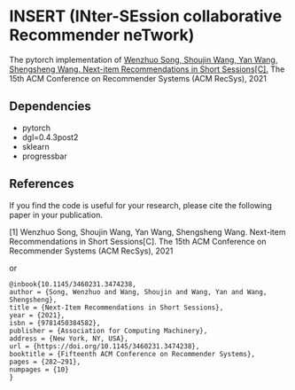# INSERT (INter-SEssion collaborative Recommender neTwork)

The pytorch implementation of [Wenzhuo Song, Shoujin Wang, Yan Wang, Shengsheng Wang. Next-item Recommendations in Short Sessions[C].](https://dl.acm.org/doi/abs/10.1145/3460231.3474238) The 15th ACM Conference on Recommender Systems (ACM RecSys), 2021

## Dependencies
- pytorch
- dgl=0.4.3post2
- sklearn
- progressbar

## References
If you find the code is useful for your research, please cite the following paper in your publication.

[1] Wenzhuo Song, Shoujin Wang, Yan Wang, Shengsheng Wang. Next-item Recommendations in Short Sessions[C]. The 15th ACM Conference on Recommender Systems (ACM RecSys), 2021

or

```
@inbook{10.1145/3460231.3474238,
author = {Song, Wenzhuo and Wang, Shoujin and Wang, Yan and Wang, Shengsheng},
title = {Next-Item Recommendations in Short Sessions},
year = {2021},
isbn = {9781450384582},
publisher = {Association for Computing Machinery},
address = {New York, NY, USA},
url = {https://doi.org/10.1145/3460231.3474238},
booktitle = {Fifteenth ACM Conference on Recommender Systems},
pages = {282–291},
numpages = {10}
}
```
